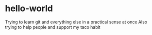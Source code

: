 # hello-world

Trying to learn git and everything else in a practical sense at once
Also trying to help people and support my taco habit

